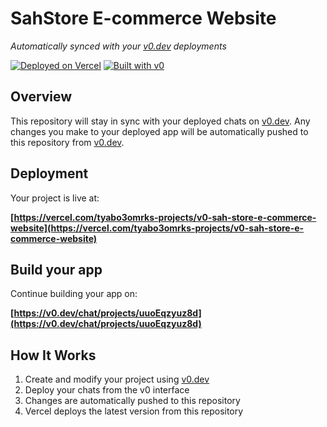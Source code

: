 # SahStore E-commerce Website

*Automatically synced with your [v0.dev](https://v0.dev) deployments*

[![Deployed on Vercel](https://img.shields.io/badge/Deployed%20on-Vercel-black?style=for-the-badge&logo=vercel)](https://vercel.com/tyabo3omrks-projects/v0-sah-store-e-commerce-website)
[![Built with v0](https://img.shields.io/badge/Built%20with-v0.dev-black?style=for-the-badge)](https://v0.dev/chat/projects/uuoEqzyuz8d)

## Overview

This repository will stay in sync with your deployed chats on [v0.dev](https://v0.dev).
Any changes you make to your deployed app will be automatically pushed to this repository from [v0.dev](https://v0.dev).

## Deployment

Your project is live at:

**[https://vercel.com/tyabo3omrks-projects/v0-sah-store-e-commerce-website](https://vercel.com/tyabo3omrks-projects/v0-sah-store-e-commerce-website)**

## Build your app

Continue building your app on:

**[https://v0.dev/chat/projects/uuoEqzyuz8d](https://v0.dev/chat/projects/uuoEqzyuz8d)**

## How It Works

1. Create and modify your project using [v0.dev](https://v0.dev)
2. Deploy your chats from the v0 interface
3. Changes are automatically pushed to this repository
4. Vercel deploys the latest version from this repository
